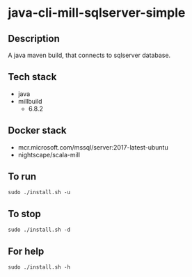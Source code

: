 # java-cli-mill-sqlserver-simple

## Description
A java maven build, that connects to sqlserver database.

## Tech stack
- java
- millbuild
  - 6.8.2

## Docker stack
- mcr.microsoft.com/mssql/server:2017-latest-ubuntu
- nightscape/scala-mill

## To run
`sudo ./install.sh -u`

## To stop
`sudo ./install.sh -d`

## For help
`sudo ./install.sh -h`

